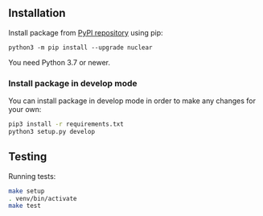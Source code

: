## Installation

Install package from [PyPI repository](https://pypi.org/project/nuclear) using pip:
```shell
python3 -m pip install --upgrade nuclear
```

You need Python 3.7 or newer.

### Install package in develop mode
You can install package in develop mode in order to make any changes for your own:
```bash
pip3 install -r requirements.txt
python3 setup.py develop
```

## Testing
Running tests:
```bash
make setup
. venv/bin/activate
make test
```

